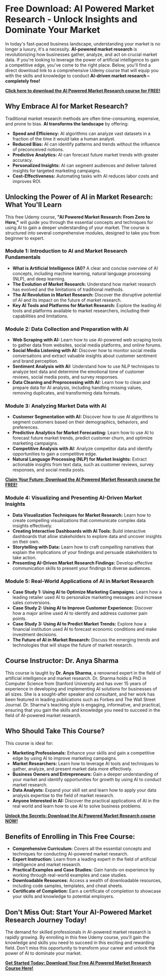 # Free Download: AI Powered Market Research - Unlock Insights and Dominate Your Market

In today's fast-paced business landscape, understanding your market is no longer a luxury, it's a necessity. **AI-powered market research** is revolutionizing how businesses gather, analyze, and act on crucial market data. If you're looking to leverage the power of artificial intelligence to gain a competitive edge, you've come to the right place. Below, you'll find a direct download link to a comprehensive Udemy course that will equip you with the skills and knowledge to conduct **AI-driven market research – completely free!**

[**Click here to download the AI Powered Market Research course for FREE!**](https://udemywork.com/ai-powered-market-research)

## Why Embrace AI for Market Research?

Traditional market research methods are often time-consuming, expensive, and prone to bias. **AI transforms the landscape** by offering:

*   **Speed and Efficiency:** AI algorithms can analyze vast datasets in a fraction of the time it would take a human analyst.
*   **Reduced Bias:** AI can identify patterns and trends without the influence of preconceived notions.
*   **Predictive Analytics:** AI can forecast future market trends with greater accuracy.
*   **Personalized Insights:** AI can segment audiences and deliver tailored insights for targeted marketing campaigns.
*   **Cost-Effectiveness:** Automating tasks with AI reduces labor costs and improves ROI.

## Unlocking the Power of AI in Market Research: What You'll Learn

This free Udemy course, **"AI Powered Market Research: From Zero to Hero,"** will guide you through the essential concepts and techniques for using AI to gain a deeper understanding of your market. The course is structured into several comprehensive modules, designed to take you from beginner to expert.

### Module 1: Introduction to AI and Market Research Fundamentals

*   **What is Artificial Intelligence (AI)?** A clear and concise overview of AI concepts, including machine learning, natural language processing (NLP), and deep learning.
*   **The Evolution of Market Research:** Understand how market research has evolved and the limitations of traditional methods.
*   **The AI Revolution in Market Research:** Discover the disruptive potential of AI and its impact on the future of market research.
*   **Key AI Tools and Platforms for Market Research:** Explore the leading AI tools and platforms available to market researchers, including their capabilities and limitations.

### Module 2: Data Collection and Preparation with AI

*   **Web Scraping with AI:** Learn how to use AI-powered web scraping tools to gather data from websites, social media platforms, and online forums.
*   **Social Media Listening with AI:** Discover how to monitor social media conversations and extract valuable insights about customer sentiment and brand perception.
*   **Sentiment Analysis with AI:** Understand how to use NLP techniques to analyze text data and determine the emotional tone of customer reviews, social media posts, and survey responses.
*   **Data Cleaning and Preprocessing with AI:** Learn how to clean and prepare data for AI analysis, including handling missing values, removing duplicates, and transforming data formats.

### Module 3: Analyzing Market Data with AI

*   **Customer Segmentation with AI:** Discover how to use AI algorithms to segment customers based on their demographics, behaviors, and preferences.
*   **Predictive Analytics for Market Forecasting:** Learn how to use AI to forecast future market trends, predict customer churn, and optimize marketing campaigns.
*   **Competitive Analysis with AI:** Analyze competitor data and identify opportunities to gain a competitive edge.
*   **Natural Language Processing (NLP) for Market Insights:** Extract actionable insights from text data, such as customer reviews, survey responses, and social media posts.

[**Claim Your Future: Download the AI Powered Market Research course for FREE!**](https://udemywork.com/ai-powered-market-research)

### Module 4: Visualizing and Presenting AI-Driven Market Insights

*   **Data Visualization Techniques for Market Research:** Learn how to create compelling visualizations that communicate complex data insights effectively.
*   **Creating Interactive Dashboards with AI Tools:** Build interactive dashboards that allow stakeholders to explore data and uncover insights on their own.
*   **Storytelling with Data:** Learn how to craft compelling narratives that explain the implications of your findings and persuade stakeholders to take action.
*   **Presenting AI-Driven Market Research Findings:** Develop effective communication skills to present your findings to diverse audiences.

### Module 5: Real-World Applications of AI in Market Research

*   **Case Study 1: Using AI to Optimize Marketing Campaigns:** Learn how a leading retailer used AI to personalize marketing messages and increase sales conversions.
*   **Case Study 2: Using AI to Improve Customer Experience:** Discover how a major airline used AI to identify and address customer pain points.
*   **Case Study 3: Using AI to Predict Market Trends:** Explore how a financial institution used AI to forecast economic conditions and make investment decisions.
*   **The Future of AI in Market Research:** Discuss the emerging trends and technologies that will shape the future of market research.

## Course Instructor: Dr. Anya Sharma

This course is taught by **Dr. Anya Sharma**, a renowned expert in the field of artificial intelligence and market research. Dr. Sharma holds a PhD in Computer Science from Stanford University and has over 15 years of experience in developing and implementing AI solutions for businesses of all sizes. She is a sought-after speaker and consultant, and her work has been featured in leading publications such as Forbes and The Wall Street Journal. Dr. Sharma's teaching style is engaging, informative, and practical, ensuring that you gain the skills and knowledge you need to succeed in the field of AI-powered market research.

## Who Should Take This Course?

This course is ideal for:

*   **Marketing Professionals:** Enhance your skills and gain a competitive edge by using AI to improve marketing campaigns.
*   **Market Researchers:** Learn how to leverage AI tools and techniques to gather, analyze, and present market data more effectively.
*   **Business Owners and Entrepreneurs:** Gain a deeper understanding of your market and identify opportunities for growth by using AI to conduct market research.
*   **Data Analysts:** Expand your skill set and learn how to apply your data analysis expertise to the field of market research.
*   **Anyone Interested in AI:** Discover the practical applications of AI in the real world and learn how to use AI to solve business problems.

[**Unlock the Secrets: Download the AI Powered Market Research course NOW!**](https://udemywork.com/ai-powered-market-research)

## Benefits of Enrolling in This Free Course:

*   **Comprehensive Curriculum:** Covers all the essential concepts and techniques for conducting AI-powered market research.
*   **Expert Instruction:** Learn from a leading expert in the field of artificial intelligence and market research.
*   **Practical Examples and Case Studies:** Gain hands-on experience by working through real-world examples and case studies.
*   **Downloadable Resources:** Access a wealth of downloadable resources, including code samples, templates, and cheat sheets.
*   **Certificate of Completion:** Earn a certificate of completion to showcase your skills and knowledge to potential employers.

## Don't Miss Out: Start Your AI-Powered Market Research Journey Today!

The demand for skilled professionals in AI-powered market research is rapidly growing. By enrolling in this free Udemy course, you'll gain the knowledge and skills you need to succeed in this exciting and rewarding field. Don't miss this opportunity to transform your career and unlock the power of AI to dominate your market.

[**Get Started Today: Download Your Free AI Powered Market Research Course Here!**](https://udemywork.com/ai-powered-market-research)
